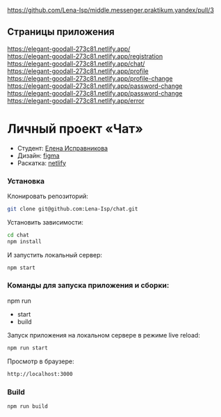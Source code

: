 https://github.com/Lena-Isp/middle.messenger.praktikum.yandex/pull/3

## Cтраницы приложения
https://elegant-goodall-273c81.netlify.app/ <br />
https://elegant-goodall-273c81.netlify.app/registration <br />
https://elegant-goodall-273c81.netlify.app/chat/ <br />
https://elegant-goodall-273c81.netlify.app/profile <br />
https://elegant-goodall-273c81.netlify.app/profile-change <br />
https://elegant-goodall-273c81.netlify.app/password-change <br />
https://elegant-goodall-273c81.netlify.app/password-change <br />
https://elegant-goodall-273c81.netlify.app/error <br />

# Личный проект «Чат»
* Студент: [Елена Исправникова](https://github.com/Lena-Isp)
* Дизайн: [figma](https://www.figma.com/file/U6Fu2HoM8nXFIytMd4pwaV/Practicum-Chat?node-id=0%3A1)
* Раскатка: [netlify](https://blissful-torvalds-0e5f38.netlify.app/)

### Установка
Клонировать репозиторий:
```sh
git clone git@github.com:Lena-Isp/chat.git
```
Установить зависимости:
```sh
cd chat
npm install
```
И запустить локальный сервер:
```sh
npm start
```
### Команды для запуска приложения и сборки:

npm run
  - start
  - build

Запуск приложения на локальном сервере в режиме live reload:
```sh
npm run start
```
Просмотр в браузере:
```sh
http://localhost:3000
```

### Build

```
npm run build
```
